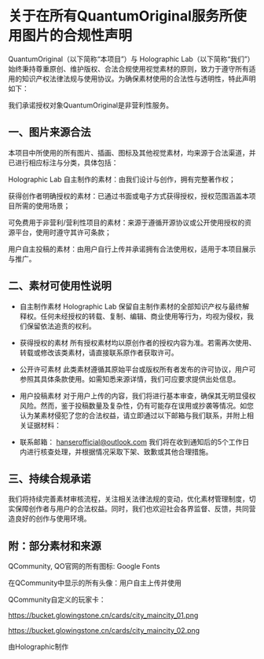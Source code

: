 # 关于在所有QuantumOriginal服务所使用图片的合规性声明
QuantumOriginal（以下简称“本项目”）与 Holographic Lab（以下简称“我们”）始终秉持尊重原创、维护版权、合法合规使用视觉素材的原则，致力于遵守所有适用的知识产权法律法规与使用协议。为确保素材使用的合法性与透明性，特此声明如下：

我们承诺授权对象QuantumOriginal是非营利性服务。
## 一、图片来源合法
本项目中所使用的所有图片、插画、图标及其他视觉素材，均来源于合法渠道，并已进行相应标注与分类，具体包括：

Holographic Lab 自主制作的素材：由我们设计与创作，拥有完整著作权；

获得创作者明确授权的素材：已通过书面或电子方式获得授权，授权范围涵盖本项目所需的使用场景；

可免费用于非营利/营利性项目的素材：来源于遵循开源协议或公开使用授权的资源平台，使用时遵守其许可条款；

用户自主投稿的素材：由用户自行上传并承诺拥有合法使用权，适用于本项目展示与推广。

## 二、素材可使用性说明
- 自主制作素材
Holographic Lab 保留自主制作素材的全部知识产权与最终解释权。任何未经授权的转载、复制、编辑、商业使用等行为，均视为侵权，我们保留依法追责的权利。

- 获得授权的素材
所有授权素材均以原创作者的授权内容为准。若需再次使用、转载或修改该类素材，请直接联系原作者获取许可。

- 公开许可素材
此类素材遵循其原始平台或版权所有者发布的许可协议，用户可参照其具体条款使用。如需知悉来源详情，我们可应要求提供出处信息。

- 用户投稿素材
对于用户上传的内容，我们将进行基本审查，确保其无明显侵权风险。然而，鉴于投稿数量及复杂性，仍有可能存在误用或抄袭等情况。如您认为某素材侵犯了您的合法权益，请立即通过以下邮箱与我们联系，并附上相关证据材料：

- 联系邮箱： hanserofficial@outlook.com
我们将在收到通知后的5个工作日内进行核查处理，并根据情况采取下架、致歉或其他合理措施。

## 三、持续合规承诺
我们将持续完善素材审核流程，关注相关法律法规的变动，优化素材管理制度，切实保障创作者与用户的合法权益。同时，我们也欢迎社会各界监督、反馈，共同营造良好的创作与使用环境。

## 附：部分素材和来源

QCommunity, QO官网的所有图标: Google Fonts

在QCommunity中显示的所有头像：用户自主上传并使用

QCommunity自定义的玩家卡：

https://bucket.glowingstone.cn/cards/city_maincity_01.png

https://bucket.glowingstone.cn/cards/city_maincity_02.png

由Holographic制作
